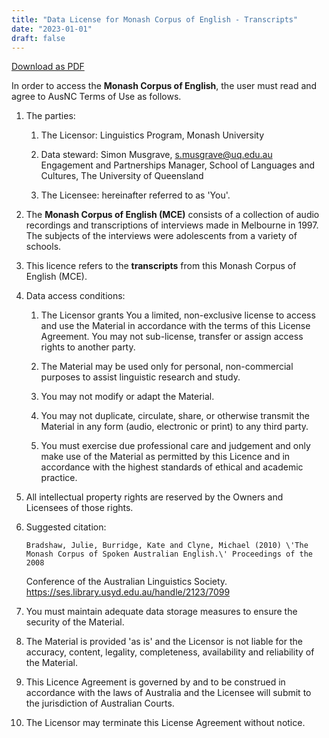 ```yaml
---
title: "Data License for Monash Corpus of English - Transcripts"
date: "2023-01-01"
draft: false
---
```


[Download as PDF](MCE_data_license_transcripts.pdf)

In order to access the **Monash Corpus of English**, the user must read and agree to AusNC Terms of Use as follows.

1.  The parties:

    1.  The Licensor: Linguistics Program, Monash University

    2.  Data steward: Simon Musgrave, s.musgrave@uq.edu.au Engagement and Partnerships Manager, School of Languages and Cultures, The University of Queensland

    3.  The Licensee: hereinafter referred to as 'You'.

2.  The **Monash Corpus of English (MCE)** consists of a collection of audio
    recordings and transcriptions of interviews made in Melbourne
    in 1997. The subjects of the interviews were adolescents from a
    variety of schools.

3.  This licence refers to the **transcripts** from this Monash Corpus of
    English (MCE).

4.  Data access conditions:

    1.  The Licensor grants You a limited, non-exclusive license to
        access and use the Material in accordance with the terms of this
        License Agreement. You may not sub-license, transfer or assign
        access rights to another party.

    2.  The Material may be used only for personal, non-commercial
        purposes to assist linguistic research and study.

    3.  You may not modify or adapt the Material.

    4.  You may not duplicate, circulate, share, or otherwise transmit
        the Material in any form (audio, electronic or print) to any
        third party.

    5.  You must exercise due professional care and judgement and only
        make use of the Material as permitted by this Licence and in
        accordance with the highest standards of ethical and academic
        practice.

5.  All intellectual property rights are reserved by the Owners and
    Licensees of those rights.

6.  Suggested citation:

        Bradshaw, Julie, Burridge, Kate and Clyne, Michael (2010) \'The Monash Corpus of Spoken Australian English.\' Proceedings of the 2008

    Conference of the Australian Linguistics Society. https://ses.library.usyd.edu.au/handle/2123/7099

7.  You must maintain adequate data storage measures to ensure the
    security of the Material.

8.  The Material is provided 'as is' and the Licensor is not liable for
    the accuracy, content, legality, completeness, availability and
    reliability of the Material.

9.  This Licence Agreement is governed by and to be construed in
    accordance with the laws of Australia and the Licensee will submit
    to the jurisdiction of Australian Courts.

10. The Licensor may terminate this License Agreement without notice.
